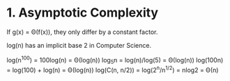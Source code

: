 # 1. Asymptotic Complexity
If g(x) = Θ(f(x)), they only differ by a constant factor.

log(n) has an implicit base 2 in Computer Science.

log(n<sup>100</sup>) = 100log(n) = Θ(log(n))
log<sub>5</sub>n = log(n)/log(5) = Θ(log(n))
log(100n) = log(100) + log(n) = Θ(log(n))
log(C(n, n/2)) = log(2<sup>n</sup>/n<sup>1/2</sup>) = nlog2 = Θ(n)
